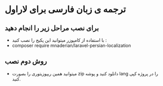 # ترجمه ی زبان فارسی برای لاراول
## برای نصب مراحل زیر را انجام دهید
* با استفاده از کامپوزر میتوانید این پکیج را نصب کنید :
* composer require mnaderian/laravel-persian-localization  

## روش دوم نصب
* میتوانید همین ریپوزیتوری را بصورت zip دانلود کنید و پوشه lang را در پروژه کپی کنید.
